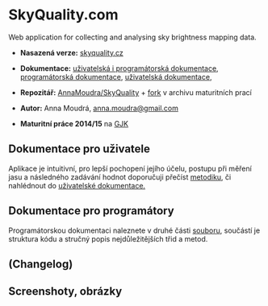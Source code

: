 # SkyQuality.com

Web application for collecting and analysing sky brightness mapping data.
- **Nasazená verze:** [skyquality.cz](http://www.skyquality.cz/)  

- **Dokumentace:** [uživatelská i programátorská dokumentace](http://abc),  [programátorská dokumentace](http://abc),  [uživatelská dokumentace](http://abc),  
- **Repozitář:** [AnnaMoudra/SkyQuality](https://github.com/AnnaMoudra/SkyQuality) + [fork](http://github.com/gjkcz/SkyQuality) v archivu maturitních prací
- **Autor:** Anna Moudrá, anna.moudra@gmail.com
- **Maturitní práce 2014/15** na [GJK](https://github.com/gjkcz/gjkcz)

## Dokumentace pro uživatele
Aplikace je intuitivní, pro lepší pochopení jejího účelu, postupu při měření jasu a následného zadávání hodnot doporučuji přečíst [metodiku](http://skyquality.cz/info), či nahlédnout do [uživatelské dokumentace.](http://abc)

## Dokumentace pro programátory
Programátorskou dokumentaci naleznete v druhé části [souboru](http://abc), součástí je struktura kódu a stručný popis nejdůležitějších třid a metod.

## (Changelog)

## Screenshoty, obrázky



